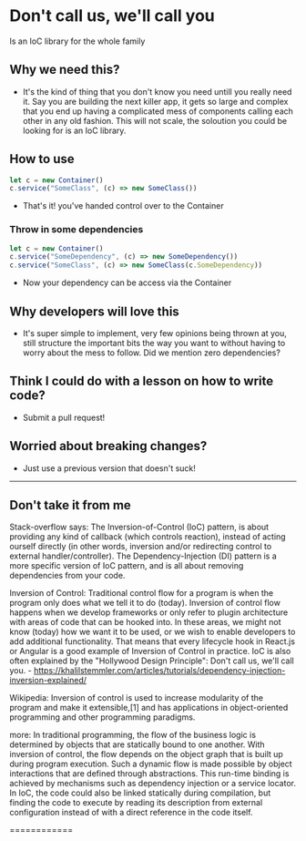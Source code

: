 # Don't call us, we'll call you

Is an IoC library for the whole family

## Why we need this?

- It's the kind of thing that you don't know you need untill you really need it. Say you are building the next killer app, it gets so large and complex that you end up having a complicated mess of components calling each other in any old fashion. This will not scale, the soloution you could be looking for is an IoC library.

## How to use

```javascript
let c = new Container()
c.service("SomeClass", (c) => new SomeClass())
```

- That's it! you've handed control over to the Container

### Throw in some dependencies

```javascript
let c = new Container()
c.service("SomeDependency", (c) => new SomeDependency())
c.service("SomeClass", (c) => new SomeClass(c.SomeDependency))
```

- Now your dependency can be access via the Container

## Why developers will love this

- It's super simple to implement, very few opinions being thrown at you, still structure the important bits the way you want to without having to worry about the mess to follow. Did we mention zero dependencies?

## Think I could do with a lesson on how to write code?

- Submit a pull request!

## Worried about breaking changes?

- Just use a previous version that doesn't suck!

---

## Don't take it from me

Stack-overflow says:
The Inversion-of-Control (IoC) pattern, is about providing any kind of callback (which controls reaction), instead of acting ourself directly (in other words, inversion and/or redirecting control to external handler/controller). The Dependency-Injection (DI) pattern is a more specific version of IoC pattern, and is all about removing dependencies from your code.

Inversion of Control: Traditional control flow for a program is when the program only does what we tell it to do (today). Inversion of control flow happens when we develop frameworks or only refer to plugin architecture with areas of code that can be hooked into. In these areas, we might not know (today) how we want it to be used, or we wish to enable developers to add additional functionality. That means that every lifecycle hook in React.js or Angular is a good example of Inversion of Control in practice. IoC is also often explained by the "Hollywood Design Principle": Don't call us, we'll call you. - https://khalilstemmler.com/articles/tutorials/dependency-injection-inversion-explained/

Wikipedia:
Inversion of control is used to increase modularity of the program and make it extensible,[1] and has applications in object-oriented programming and other programming paradigms.

more:
In traditional programming, the flow of the business logic is determined by objects that are statically bound to one another. With inversion of control, the flow depends on the object graph that is built up during program execution. Such a dynamic flow is made possible by object interactions that are defined through abstractions. This run-time binding is achieved by mechanisms such as dependency injection or a service locator. In IoC, the code could also be linked statically during compilation, but finding the code to execute by reading its description from external configuration instead of with a direct reference in the code itself.

============
